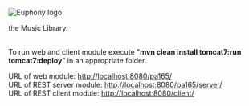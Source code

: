 ![Euphony logo](https://raw.github.com/tomillie/Euphony/master/Euphony/Euphony-WEB/src/main/webapp/img/euphony-logo.png)

the Music Library.
<br><br>

To run web and client module execute "<strong>mvn clean install tomcat7:run tomcat7:deploy</strong>" in an appropriate folder.

URL of web module: <a href="http://localhost:8080/pa165">http://localhost:8080/pa165/</a><br>
URL of REST server module: <a href="http://localhost:8080/pa165/server">http://localhost:8080/pa165/server/</a><br>
URL of REST client module: <a href="http://localhost:8080/client">http://localhost:8080/client/</a><br>
